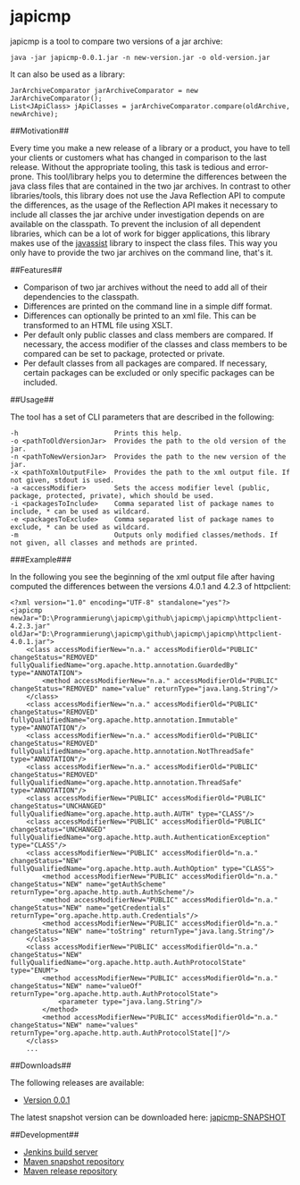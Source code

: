 japicmp
=======

japicmp is a tool to compare two versions of a jar archive:

    java -jar japicmp-0.0.1.jar -n new-version.jar -o old-version.jar

It can also be used as a library:

	JarArchiveComparator jarArchiveComparator = new JarArchiveComparator();
    List<JApiClass> jApiClasses = jarArchiveComparator.compare(oldArchive, newArchive);

##Motivation##

Every time you make a new release of a library or a product, you have to tell your clients or customers what
has changed in comparison to the last release. Without the appropriate tooling, this task is tedious and error-prone.
This tool/library helps you to determine the differences between the java class files that are contained in the two
jar archives.
In contrast to other libraries/tools, this library does not use the Java Reflection API to compute
the differences, as the usage of the Reflection API makes it necessary to include all classes the jar archive under
investigation depends on are available on the classpath. To prevent the inclusion of all dependent libraries, which
can be a lot of work for bigger applications, this library makes use of the [javassist](http://www.csg.ci.i.u-tokyo.ac.jp/~chiba/javassist/)
library to inspect the class files. This way you only have to provide the two jar archives on the command line, that's it.

##Features##

* Comparison of two jar archives without the need to add all of their dependencies to the classpath.
* Differences are printed on the command line in a simple diff format.
* Differences can optionally be printed to an xml file. This can be transformed to an HTML file using XSLT.
* Per default only public classes and class members are compared. If necessary, the access modifier of the classes and class members to be
  compared can be set to package, protected or private.
* Per default classes from all packages are compared. If necessary, certain packages can be excluded or only specific packages can be included.

##Usage##

The tool has a set of CLI parameters that are described in the following:

    -h                        Prints this help.
    -o <pathToOldVersionJar>  Provides the path to the old version of the jar.
    -n <pathToNewVersionJar>  Provides the path to the new version of the jar.
    -x <pathToXmlOutputFile>  Provides the path to the xml output file. If not given, stdout is used.
    -a <accessModifier>       Sets the access modifier level (public, package, protected, private), which should be used.
    -i <packagesToInclude>    Comma separated list of package names to include, * can be used as wildcard.
    -e <packagesToExclude>    Comma separated list of package names to exclude, * can be used as wildcard.
    -m                        Outputs only modified classes/methods. If not given, all classes and methods are printed.
	
###Example###

In the following you see the beginning of the xml output file after having computed the differences between the versions 4.0.1 and 4.2.3 of httpclient:

    <?xml version="1.0" encoding="UTF-8" standalone="yes"?>
    <japicmp newJar="D:\Programmierung\japicmp\github\japicmp\japicmp\httpclient-4.2.3.jar" oldJar="D:\Programmierung\japicmp\github\japicmp\japicmp\httpclient-4.0.1.jar">
        <class accessModifierNew="n.a." accessModifierOld="PUBLIC" changeStatus="REMOVED" fullyQualifiedName="org.apache.http.annotation.GuardedBy" type="ANNOTATION">
            <method accessModifierNew="n.a." accessModifierOld="PUBLIC" changeStatus="REMOVED" name="value" returnType="java.lang.String"/>
        </class>
        <class accessModifierNew="n.a." accessModifierOld="PUBLIC" changeStatus="REMOVED" fullyQualifiedName="org.apache.http.annotation.Immutable" type="ANNOTATION"/>
        <class accessModifierNew="n.a." accessModifierOld="PUBLIC" changeStatus="REMOVED" fullyQualifiedName="org.apache.http.annotation.NotThreadSafe" type="ANNOTATION"/>
        <class accessModifierNew="n.a." accessModifierOld="PUBLIC" changeStatus="REMOVED" fullyQualifiedName="org.apache.http.annotation.ThreadSafe" type="ANNOTATION"/>
        <class accessModifierNew="PUBLIC" accessModifierOld="PUBLIC" changeStatus="UNCHANGED" fullyQualifiedName="org.apache.http.auth.AUTH" type="CLASS"/>
        <class accessModifierNew="PUBLIC" accessModifierOld="PUBLIC" changeStatus="UNCHANGED" fullyQualifiedName="org.apache.http.auth.AuthenticationException" type="CLASS"/>
        <class accessModifierNew="PUBLIC" accessModifierOld="n.a." changeStatus="NEW" fullyQualifiedName="org.apache.http.auth.AuthOption" type="CLASS">
            <method accessModifierNew="PUBLIC" accessModifierOld="n.a." changeStatus="NEW" name="getAuthScheme" returnType="org.apache.http.auth.AuthScheme"/>
            <method accessModifierNew="PUBLIC" accessModifierOld="n.a." changeStatus="NEW" name="getCredentials" returnType="org.apache.http.auth.Credentials"/>
            <method accessModifierNew="PUBLIC" accessModifierOld="n.a." changeStatus="NEW" name="toString" returnType="java.lang.String"/>
        </class>
        <class accessModifierNew="PUBLIC" accessModifierOld="n.a." changeStatus="NEW" fullyQualifiedName="org.apache.http.auth.AuthProtocolState" type="ENUM">
            <method accessModifierNew="PUBLIC" accessModifierOld="n.a." changeStatus="NEW" name="valueOf" returnType="org.apache.http.auth.AuthProtocolState">
                <parameter type="java.lang.String"/>
            </method>
            <method accessModifierNew="PUBLIC" accessModifierOld="n.a." changeStatus="NEW" name="values" returnType="org.apache.http.auth.AuthProtocolState[]"/>
        </class>
		...

##Downloads##

The following releases are available:

* [Version 0.0.1](http://repository-siom79.forge.cloudbees.com/release/japicmp/japicmp/0.0.1/japicmp-0.0.1.jar)

The latest snapshot version can be downloaded here: [japicmp-SNAPSHOT](http://repository-siom79.forge.cloudbees.com/snapshot/japicmp/japicmp/)

##Development##

* [Jenkins build server](https://siom79.ci.cloudbees.com/job/japicmp)
* [Maven snapshot repository](https://repository-siom79.forge.cloudbees.com/snapshot)
* [Maven release repository](https://repository-siom79.forge.cloudbees.com/release)